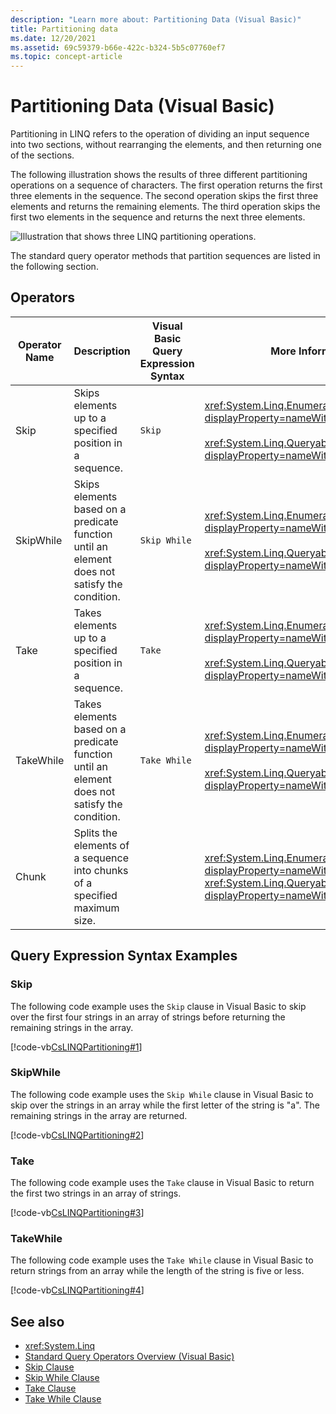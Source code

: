 ```yaml
---
description: "Learn more about: Partitioning Data (Visual Basic)"
title: Partitioning data
ms.date: 12/20/2021
ms.assetid: 69c59379-b66e-422c-b324-5b5c07760ef7
ms.topic: concept-article
---
```

# Partitioning Data (Visual Basic)

Partitioning in LINQ refers to the operation of dividing an input sequence into two sections, without rearranging the elements, and then returning one of the sections.  
  
 The following illustration shows the results of three different partitioning operations on a sequence of characters. The first operation returns the first three elements in the sequence. The second operation skips the first three elements and returns the remaining elements. The third operation skips the first two elements in the sequence and returns the next three elements.  
  
 ![Illustration that shows three LINQ partitioning operations.](./media/partitioning-data/linq-partitioning-operations.png)  
  
 The standard query operator methods that partition sequences are listed in the following section.  
  
## Operators  
  
|Operator Name|Description|Visual Basic Query Expression Syntax|More Information|  
|-------------------|-----------------|------------------------------------------|----------------------|  
|Skip|Skips elements up to a specified position in a sequence.|`Skip`|<xref:System.Linq.Enumerable.Skip%2A?displayProperty=nameWithType><br /><br /> <xref:System.Linq.Queryable.Skip%2A?displayProperty=nameWithType>|  
|SkipWhile|Skips elements based on a predicate function until an element does not satisfy the condition.|`Skip While`|<xref:System.Linq.Enumerable.SkipWhile%2A?displayProperty=nameWithType><br /><br /> <xref:System.Linq.Queryable.SkipWhile%2A?displayProperty=nameWithType>|  
|Take|Takes elements up to a specified position in a sequence.|`Take`|<xref:System.Linq.Enumerable.Take%2A?displayProperty=nameWithType><br /><br /> <xref:System.Linq.Queryable.Take%2A?displayProperty=nameWithType>|  
|TakeWhile|Takes elements based on a predicate function until an element does not satisfy the condition.|`Take While`|<xref:System.Linq.Enumerable.TakeWhile%2A?displayProperty=nameWithType><br /><br /> <xref:System.Linq.Queryable.TakeWhile%2A?displayProperty=nameWithType>|  
| Chunk | Splits the elements of a sequence into chunks of a specified maximum size. | | <xref:System.Linq.Enumerable.Chunk%2A?displayProperty=nameWithType><br /><xref:System.Linq.Queryable.Chunk%2A?displayProperty=nameWithType> |
  
## Query Expression Syntax Examples  
  
### Skip  

 The following code example uses the `Skip` clause in Visual Basic to skip over the first four strings in an array of strings before returning the remaining strings in the array.  
  
 [!code-vb[CsLINQPartitioning#1](~/samples/snippets/visualbasic/VS_Snippets_VBCSharp/CsLINQPartitioning/VB/Partitioning.vb#1)]  
  
### SkipWhile  

 The following code example uses the `Skip While` clause in Visual Basic to skip over the strings in an array while the first letter of the string is "a". The remaining strings in the array are returned.  
  
 [!code-vb[CsLINQPartitioning#2](~/samples/snippets/visualbasic/VS_Snippets_VBCSharp/CsLINQPartitioning/VB/Partitioning.vb#2)]  
  
### Take  

 The following code example uses the `Take` clause in Visual Basic to return the first two strings in an array of strings.  
  
 [!code-vb[CsLINQPartitioning#3](~/samples/snippets/visualbasic/VS_Snippets_VBCSharp/CsLINQPartitioning/VB/Partitioning.vb#3)]  
  
### TakeWhile  

 The following code example uses the `Take While` clause in Visual Basic to return strings from an array while the length of the string is five or less.  
  
 [!code-vb[CsLINQPartitioning#4](~/samples/snippets/visualbasic/VS_Snippets_VBCSharp/CsLINQPartitioning/VB/Partitioning.vb#4)]  
  
## See also

- <xref:System.Linq>
- [Standard Query Operators Overview (Visual Basic)](standard-query-operators-overview.md)
- [Skip Clause](../../../language-reference/queries/skip-clause.md)
- [Skip While Clause](../../../language-reference/queries/skip-while-clause.md)
- [Take Clause](../../../language-reference/queries/take-clause.md)
- [Take While Clause](../../../language-reference/queries/take-while-clause.md)
